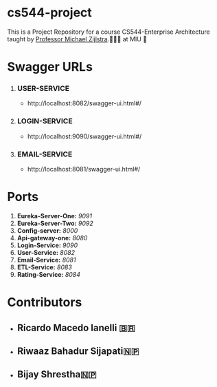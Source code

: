 # cs544-project
This is a Project Repository for a course CS544-Enterprise Architecture
taught by [Professor Michael Zijlstra](https://manalabs.org/).🧑🏽‍🏫 at MIU 🏫

# Swagger URLs

1. ### USER-SERVICE
   - http://localhost:8082/swagger-ui.html#/

2. ### LOGIN-SERVICE
   - http://localhost:9090/swagger-ui.html#/

3. ### EMAIL-SERVICE
   - http://localhost:8081/swagger-ui.html#/


# Ports
1. **Eureka-Server-One:** *9091*
2. **Eureka-Server-Two:** *9092*
3. **Config-server:** *8000*
4. **Api-gateway-one:** *8080*
5. **Login-Service:** *9090*
6. **User-Service:** *8082*
7. **Email-Service:** *8081*
8. **ETL-Service:** *8083*
9. **Rating-Service:** *8084*

# Contributors
- ## Ricardo Macedo Ianelli 🇧🇷
- ## Riwaaz Bahadur Sijapati🇳🇵
- ## Bijay Shrestha🇳🇵


